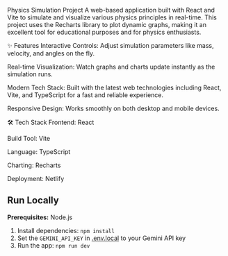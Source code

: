 Physics Simulation Project
A web-based application built with React and Vite to simulate and visualize various physics principles in real-time. This project uses the Recharts library to plot dynamic graphs, making it an excellent tool for educational purposes and for physics enthusiasts.

✨ Features
Interactive Controls: Adjust simulation parameters like mass, velocity, and angles on the fly.

Real-time Visualization: Watch graphs and charts update instantly as the simulation runs.

Modern Tech Stack: Built with the latest web technologies including React, Vite, and TypeScript for a fast and reliable experience.

Responsive Design: Works smoothly on both desktop and mobile devices.

🛠️ Tech Stack
Frontend: React

Build Tool: Vite

Language: TypeScript

Charting: Recharts

Deployment: Netlify
## Run Locally

**Prerequisites:**  Node.js


1. Install dependencies:
   `npm install`
2. Set the `GEMINI_API_KEY` in [.env.local](.env.local) to your Gemini API key
3. Run the app:
   `npm run dev`
